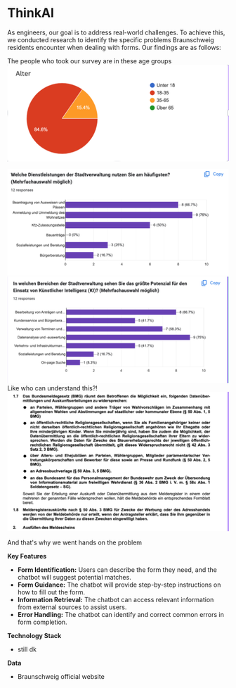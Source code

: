 # ThinkAI
As engineers, our goal is to address real-world challenges. To achieve this, we conducted research to identify the specific problems Braunschweig residents encounter when dealing with forms. Our findings are as follows:


The people who took our survey are in these age groups
![Alter](src/alt.png)

![Alter](src/1.png)
![Alter](src/2.png)
Like who can understand this?!
![Alter](src/tf.png)


And that's why we went hands on the problem

**Key Features**

* **Form Identification:** Users can describe the form they need, and the chatbot will suggest potential matches.
* **Form Guidance:** The chatbot will provide step-by-step instructions on how to fill out the form.
* **Information Retrieval:** The chatbot can access relevant information from external sources to assist users.
* **Error Handling:** The chatbot can identify and correct common errors in form completion.

**Technology Stack**

* still dk

**Data**
* Braunschweig official website


